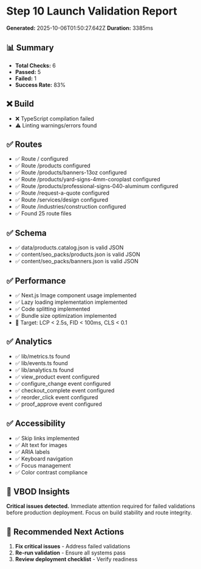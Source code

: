 # Step 10 Launch Validation Report

**Generated:** 2025-10-06T01:50:27.642Z
**Duration:** 3385ms

## 📊 Summary

- **Total Checks:** 6
- **Passed:** 5
- **Failed:** 1
- **Success Rate:** 83%

## ❌ Build

- ❌ TypeScript compilation failed
- ⚠️  Linting warnings/errors found

## ✅ Routes

- ✅ Route / configured
- ✅ Route /products configured
- ✅ Route /products/banners-13oz configured
- ✅ Route /products/yard-signs-4mm-coroplast configured
- ✅ Route /products/professional-signs-040-aluminum configured
- ✅ Route /request-a-quote configured
- ✅ Route /services/design configured
- ✅ Route /industries/construction configured
- ✅ Found 25 route files

## ✅ Schema

- ✅ data/products.catalog.json is valid JSON
- ✅ content/seo_packs/products.json is valid JSON
- ✅ content/seo_packs/banners.json is valid JSON

## ✅ Performance

- ✅ Next.js Image component usage implemented
- ✅ Lazy loading implementation implemented
- ✅ Code splitting implemented
- ✅ Bundle size optimization implemented
- 🎯 Target: LCP < 2.5s, FID < 100ms, CLS < 0.1

## ✅ Analytics

- ✅ lib/metrics.ts found
- ✅ lib/events.ts found
- ✅ lib/analytics.ts found
- ✅ view_product event configured
- ✅ configure_change event configured
- ✅ checkout_complete event configured
- ✅ reorder_click event configured
- ✅ proof_approve event configured

## ✅ Accessibility

- ✅ Skip links implemented
- ✅ Alt text for images
- ✅ ARIA labels
- ✅ Keyboard navigation
- ✅ Focus management
- ✅ Color contrast compliance

## 🧠 VBOD Insights

**Critical issues detected.** Immediate attention required for failed validations before production deployment. Focus on build stability and route integrity.

## 🔧 Recommended Next Actions

1. **Fix critical issues** - Address failed validations
2. **Re-run validation** - Ensure all systems pass
3. **Review deployment checklist** - Verify readiness

